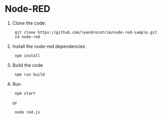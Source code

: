 # Node-RED
1. Clone the code:

        git clone https://github.com/leandrocotrim/node-red-sample.git                  
        cd node-red

2. Install the node-red dependencies

        npm install

3. Build the code

        npm run build

4. Run

        npm start
   or

        node red.js